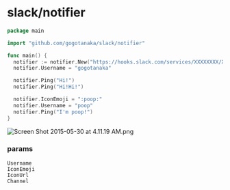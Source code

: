 # slack/notifier

```go
package main

import "github.com/gogotanaka/slack/notifier"

func main() {
  notifier := notifier.New("https://hooks.slack.com/services/XXXXXXXX/XXXXXXXXXXXXXXXXXXXXXXXXXXXXXXXXXXXXX")
  notifier.Username = "gogotanaka"

  notifier.Ping("Hi!")
  notifier.Ping("Hi!Hi!")

  notifier.IconEmoji = ":poop:"
  notifier.Username = "poop"
  notifier.Ping("I'm poop!")
}
```

![Screen Shot 2015-05-30 at 4.11.19 AM.png](https://qiita-image-store.s3.amazonaws.com/0/30440/9d870116-4459-2c79-5012-cf1de51a2659.png)


### params
```
Username  
IconEmoji
IconUrl
Channel
```
